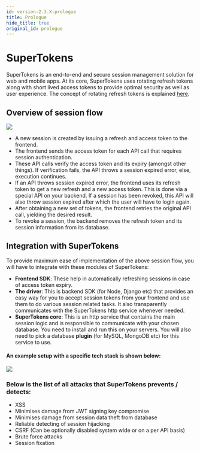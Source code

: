 ```yaml
---
id: version-2.3.X-prologue
title: Prologue
hide_title: true
original_id: prologue
---
```


# SuperTokens

SuperTokens is an end-to-end and secure session management solution for web and mobile apps. At its core, SuperTokens uses rotating refresh tokens along with short lived access tokens to provide optimal security as well as user experience. The concept of rotating refresh tokens is explained [here](https://supertokens.io/blog/the-best-way-to-securely-manage-user-sessions?s=d).

## Overview of session flow
<img src="/docs/static/assets/session_flow.png" />

- A new session is created by issuing a refresh and access token to the frontend.
- The frontend sends the access token for each API call that requires session authentication.
- These API calls verify the access token and its expiry (amongst other things). If verification fails, the API throws a session expired error, else, execution continues.
- If an API throws session expired error, the frontend uses its refresh token to get a new refresh and a new access token. This is done via a special API on your backend. If a session has been revoked, this API will also throw session expired after which the user will have to login again.
- After obtaining a new set of tokens, the frontend retries the original API call, yielding the desired result.
- To revoke a session, the backend removes the refresh token and its session information from its database.

## Integration with SuperTokens
To provide maximum ease of implementation of the above session flow, you will have to integrate with these modules of SuperTokens:
- **Frontend SDK**: These help in automatically refreshing sessions in case of access token expiry.
- **The driver**: This is backend SDK (for Node, Django etc) that provides an easy way for you to accept session tokens from your frontend and use them to do various session related tasks. It also transparently communicates with the SuperTokens http service whenever needed.
- **SuperTokens core**: This is an http service that contains the main session logic and is responsible to communicate with your chosen database. You need to install and run this on your servers. You will also need to pick a database **plugin** (for MySQL, MongoDB etc) for this service to use.

#### An example setup with a specific tech stack is shown below:
<img src="/docs/static/assets/arch.png" />

<div class="divider"></div>

### Below is the list of all attacks that SuperTokens prevents / detects:
- XSS
- Minimises damage from JWT signing key compromise 
- Minimises damage from session data theft from database
- Reliable detecting of session hijacking
- CSRF (Can be optionally disabled system wide or on a per API basis)
- Brute force attacks
- Session fixation